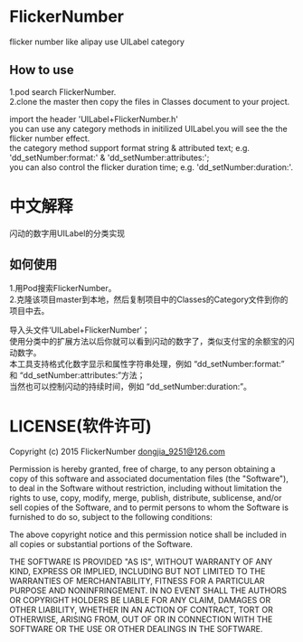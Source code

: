 # FlickerNumber
flicker number like alipay use UILabel category

How to use
----
1.pod search FlickerNumber.  
2.clone the master then copy the files in Classes document to your project.  

import the header 'UILabel+FlickerNumber.h'  
you can use any category methods in initilized UILabel.you will see the the flicker number effect.  
the category method support format string & attributed text; e.g. 'dd_setNumber:format:' & 'dd_setNumber:attributes:';  
you can also control the flicker duration time; e.g. 'dd_setNumber:duration:'.  

中文解释
====
闪动的数字用UILabel的分类实现

如何使用
----
1.用Pod搜索FlickerNumber。  
2.克隆该项目master到本地，然后复制项目中的Classes的Category文件到你的项目中去。  

导入头文件‘UILabel+FlickerNumber’；  
使用分类中的扩展方法以后你就可以看到闪动的数字了，类似支付宝的余额宝的闪动数字。   
本工具支持格式化数字显示和属性字符串处理，例如 “dd_setNumber:format:” 和 “dd_setNumber:attributes:”方法；  
当然也可以控制闪动的持续时间，例如 “dd_setNumber:duration:”。  

LICENSE(软件许可)
====

Copyright (c) 2015 FlickerNumber <dongjia_9251@126.com>

Permission is hereby granted, free of charge, to any person obtaining a copy
of this software and associated documentation files (the "Software"), to deal
in the Software without restriction, including without limitation the rights
to use, copy, modify, merge, publish, distribute, sublicense, and/or sell
copies of the Software, and to permit persons to whom the Software is
furnished to do so, subject to the following conditions:

The above copyright notice and this permission notice shall be included in
all copies or substantial portions of the Software.

THE SOFTWARE IS PROVIDED "AS IS", WITHOUT WARRANTY OF ANY KIND, EXPRESS OR
IMPLIED, INCLUDING BUT NOT LIMITED TO THE WARRANTIES OF MERCHANTABILITY,
FITNESS FOR A PARTICULAR PURPOSE AND NONINFRINGEMENT. IN NO EVENT SHALL THE
AUTHORS OR COPYRIGHT HOLDERS BE LIABLE FOR ANY CLAIM, DAMAGES OR OTHER
LIABILITY, WHETHER IN AN ACTION OF CONTRACT, TORT OR OTHERWISE, ARISING FROM,
OUT OF OR IN CONNECTION WITH THE SOFTWARE OR THE USE OR OTHER DEALINGS IN
THE SOFTWARE.

